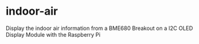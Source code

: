 # indoor-air
Display the indoor air information from a BME680 Breakout on a I2C OLED Display Module with the Raspberry Pi
